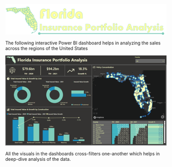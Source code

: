 ![Project Logo][project_logo]

The following interactive Power BI dashboard helps in analyzing the sales across the regions of the United States

[![Power BI Dashboard][dashboard_image]][dashboard_link]

All the visuals in the dashboards cross-filters one-another which helps in deep-dive analysis of the data.

<!-- Links -->

[project_logo]: ../06_RESOURCES/project_cover_image.png
[dashboard_link]: https://app.powerbi.com/view?r=eyJrIjoiMDQ1ZTNkNzYtYjYzNC00ODAyLTk5NDUtN2FjNDE3MDA5NWU5IiwidCI6IjcwODlkNGIxLTQyMmUtNDYzZi1hNGM3LTViY2FiOTk0MGRiZCJ9
[dashboard_image]: ../06_RESOURCES/dashboard_image.png
